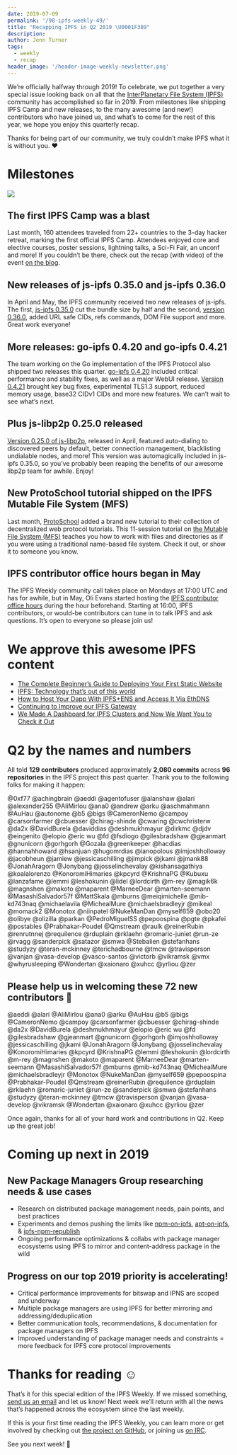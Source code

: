 ```yaml
---
date: 2019-07-09
permalink: '/98-ipfs-weekly-49/'
title: "Recapping IPFS in Q2 2019 \U0001F389"
description:
author: Jenn Turner
tags:
  - weekly
  - recap
header_image: '/header-image-weekly-newsletter.png'
---
```


We’re officially halfway through 2019! To celebrate, we put together a very special issue looking back on all that the [InterPlanetary File System (IPFS)](https://ipfs.io/) community has accomplished so far in 2019. From milestones like shipping IPFS Camp and new releases, to the many awesome (and new!) contributors who have joined us, and what’s to come for the rest of this year, we hope you enjoy this quarterly recap.

Thanks for being part of our community, we truly couldn’t make IPFS what it is without you. ❤️

# Milestones

![](../assets/050-ipfs-camp-recap-gif.gif)

## The first IPFS Camp was a blast

Last month, 160 attendees traveled from 22+ countries to the 3-day hacker retreat, marking the first official IPFS Camp. Attendees enjoyed core and elective courses, poster sessions, lightning talks, a Sci-Fi Fair, an unconf and more! If you couldn’t be there, check out the recap (with video) of the event [on the blog](https://blog.ipfs.eth.link/2019-07-08-ipfs-camp-recap/).

## New releases of js-ipfs 0.35.0 and js-ipfs 0.36.0

In April and May, the IPFS community received two new releases of js-ipfs. The first, [js-ipfs 0.35.0](https://blog.ipfs.eth.link/80-js-ipfs-0-35/) cut the bundle size by half and the second, [version 0.36.0](https://blog.ipfs.eth.link/89-js-ipfs-0-36/), added URL safe CIDs, refs commands, DOM File support and more. Great work everyone!

## More releases: go-ipfs 0.4.20 and go-ipfs 0.4.21

The team working on the Go implementation of the IPFS Protocol also shipped two releases this quarter. [go-ipfs 0.4.20](https://blog.ipfs.eth.link/83-go-ipfs-0-4-20/) included critical performance and stability fixes, as well as a major WebUI release. [Version 0.4.21](https://blog.ipfs.eth.link/93-go-ipfs-0.4.21) brought key bug fixes, experimental TLS1.3 support, reduced memory usage, base32 CIDv1 CIDs and more new features. We can’t wait to see what’s next.

## Plus js-libp2p 0.25.0 released

[Version 0.25.0 of js-libp2p](https://blog.ipfs.eth.link/81-js-libp2p-0-25/), released in April, featured auto-dialing to discovered peers by default, better connection management, blacklisting undialable nodes, and more! This version was automagically included in js-ipfs 0.35.0, so you’ve probably been reaping the benefits of our awesome libp2p team for awhile. Enjoy!

## New ProtoSchool tutorial shipped on the IPFS Mutable File System (MFS)

Last month, [ProtoSchool](https://proto.school/#/) added a brand new tutorial to their collection of decentralized web protocol tutorials. This 11-session tutorial on [the Mutable File System (MFS)](https://proto.school/#/mutable-file-system/) teaches you how to work with files and directories as if you were using a traditional name-based file system. Check it out, or show it to someone you know.

## IPFS contributor office hours began in May

The IPFS Weekly community call takes place on Mondays at 17:00 UTC and has for awhile, but in May, Oli Evans started hosting the [IPFS contributor office hours](https://twitter.com/olizilla/status/1125418073689817088) during the hour beforehand. Starting at 16:00, IPFS contributors, or would-be contributors can tune in to talk IPFS and ask questions. It’s open to everyone so please join us!

# We approve this awesome IPFS content

- [The Complete Beginner’s Guide to Deploying Your First Static Website](https://interplanetarygatsby.com/ipfs-deploy/)
- [IPFS: Technology that’s out of this world](https://business.sprint.com/blog/ipfs-technology/)
- [How to Host Your Dapp With IPFS+ENS and Access It Via EthDNS](https://medium.com/the-ethereum-name-service/how-to-host-your-dapp-with-ipfs-ens-and-access-it-via-ethdns-c96046059d87)
- [Continuing to Improve our IPFS Gateway](https://blog.cloudflare.com/continuing-to-improve-our-ipfs-gateway/)
- [We Made A Dashboard for IPFS Clusters and Now We Want You to Check it Out](https://medium.com/towardsblockchain/we-made-a-dashboard-for-ipfs-clusters-and-now-we-want-you-to-check-it-out-a87234629908)

# Q2 by the names and numbers

All told **129 contributors** produced approximately **2,080 commits** across **96 repositories** in the IPFS project this past quarter. Thank you to the following folks for making it happen:

@0xf77
@achingbrain
@aeddi
@agentofuser
@alanshaw
@alari
@alexander255
@AliMirlou
@ana0
@andrew
@arku
@aschmahmann
@AuHau
@autonome
@b5
@bigs
@CameronNemo
@campoy
@carsonfarmer
@cbuesser
@chirag-shinde
@cwaring
@cwchristerw
@da2x
@DavidBurela
@daviddias
@deshmukhmayur
@dirkmc
@djdv
@eingenito
@elopio
@eric wu
@fd
@fsdiogo
@gilesbradshaw
@gjeanmart
@gnunicorn
@gorhgorh
@Gozala
@greenkeeper
@hacdias
@hannahhoward
@hsanjuan
@hugomrdias
@ianopolous
@imjoshholloway
@jacobheun
@jamiew
@jessicaschilling
@jimpick
@jkami
@jmank88
@JonahAragorn
@Jonybang
@josselinchevalay
@kishansagathiya
@koalalorenzo
@KonoromiHimaries
@kpcyrd
@KrishnaPG
@Kubuxu
@lanzafame
@lemmi
@leshokunin
@lidel
@lordcirth
@m-rey
@magik6k
@magnshen
@makoto
@maparent
@MarneeDear
@marten-seemann
@MasashiSalvador57f
@MattSkala
@mburns
@meiqimichelle
@mib-kd743naq
@michaelavila
@MichealMure
@michaelsbradleyjr
@mikeal
@momack2
@Monotox
@niinpatel
@NukeManDan
@myself659
@obo20
@olibye
@olizilla
@parkan
@PedroMiguelSS
@pepoospina
@pgte
@pkafei
@postables
@Prabhakar-Poudel
@Qmstream
@raulk
@reinerRubin
@renrutnnej
@requilence
@rduplain
@rklaehn
@romaric-juniet
@run-ze
@rvagg
@sanderpick
@satazor
@smwa
@Stebalien
@stefanhans
@studyzy
@teran-mckinney
@terichadbourne
@tmcw
@travisperson
@vanjan
@vasa-develop
@vasco-santos
@victorb
@vikramsk
@vmx
@whyrusleeping
@Wondertan
@xaionaro
@xuhcc
@yrliou
@zer

## Please help us in welcoming these 72 new contributors 👏

@aeddi
@alari
@AliMirlou
@ana0
@arku
@AuHau
@b5
@bigs
@CameronNemo
@campoy
@carsonfarmer
@cbuesser
@chirag-shinde
@da2x
@DavidBurela
@deshmukhmayur
@elopio
@eric wu
@fd
@gilesbradshaw
@gjeanmart
@gnunicorn
@gorhgorh
@imjoshholloway
@jessicaschilling
@jkami
@JonahAragorn
@Jonybang
@josselinchevalay
@KonoromiHimaries
@kpcyrd
@KrishnaPG
@lemmi
@leshokunin
@lordcirth
@m-rey
@magnshen
@makoto
@maparent
@MarneeDear
@marten-seemann
@MasashiSalvador57f
@mburns
@mib-kd743naq
@MichealMure
@michaelsbradleyjr
@Monotox
@NukeManDan
@myself659
@pepoospina
@Prabhakar-Poudel
@Qmstream
@reinerRubin
@requilence
@rduplain
@rklaehn
@romaric-juniet
@run-ze
@sanderpick
@smwa
@stefanhans
@studyzy
@teran-mckinney
@tmcw
@travisperson
@vanjan
@vasa-develop
@vikramsk
@Wondertan
@xaionaro
@xuhcc
@yrliou
@zer

Once again, thanks for all of your hard work and contributions in Q2. Keep up the great job!

# Coming up next in 2019

## New Package Managers Group researching needs & use cases

- Research on distributed package management needs, pain points, and best practices
- Experiments and demos pushing the limits like [npm-on-ipfs](https://github.com/ipfs-shipyard/npm-on-ipfs), [apt-on-ipfs](https://github.com/ipfs-shipyard/apt-on-ipfs), & [ipfs-npm-republish](https://github.com/andrew/ipfs-npm-republish)
- Ongoing performance optimizations & collabs with package manager ecosystems using IPFS to mirror and content-address package in the wild

## Progress on our top 2019 priority is accelerating!

- Critical performance improvements for bitswap and IPNS are scoped and underway
- Multiple package managers are using IPFS for better mirroring and addressing/deduplication
- Better communication tools, recommendations, & documentation for package managers on IPFS
- Improved understanding of package manager needs and constraints = more feedback for IPFS core protocol improvements

# Thanks for reading ☺️

That’s it for this special edition of the IPFS Weekly. If we missed something, [send us an email](mailto:newsletter@ipfs.io) and let us know! Next week we’ll return with all the news that’s happened across the ecosystem since the last weekly.

If this is your first time reading the IPFS Weekly, you can learn more or get involved by checking out [the project on GitHub](https://github.com/ipfs), or joining us [on IRC](https://riot.im/app/#/room/#ipfs:matrix.org).

See you next week! 👋
